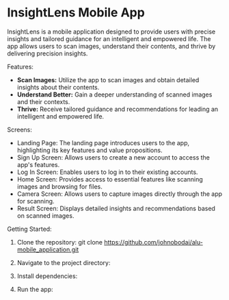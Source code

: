 # InsightLens Mobile App

InsightLens is a mobile application designed to provide users with precise insights and tailored guidance for an intelligent and empowered life. The app allows users to scan images, understand their contents, and thrive by delivering precision insights.

Features:

- **Scan Images:** Utilize the app to scan images and obtain detailed insights about their contents.
- **Understand Better:** Gain a deeper understanding of scanned images and their contexts.
- **Thrive:** Receive tailored guidance and recommendations for leading an intelligent and empowered life.

Screens:

- Landing Page: The landing page introduces users to the app, highlighting its key features and value propositions.
- Sign Up Screen: Allows users to create a new account to access the app's features.
- Log In Screen: Enables users to log in to their existing accounts.
- Home Screen: Provides access to essential features like scanning images and browsing for files.
- Camera Screen: Allows users to capture images directly through the app for scanning.
- Result Screen: Displays detailed insights and recommendations based on scanned images.

Getting Started:

1. Clone the repository:
git clone https://github.com/johnobodai/alu-mobile_application.git
2. Navigate to the project directory:

3. Install dependencies:

4. Run the app:

